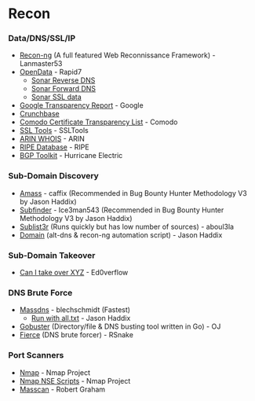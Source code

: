 # Recon

### Data/DNS/SSL/IP

* [Recon-ng](https://bitbucket.org/LaNMaSteR53/recon-ng) (A full featured Web Reconnissance Framework) - Lanmaster53
* [OpenData](https://opendata.rapid7.com/) - Rapid7
  * [Sonar Reverse DNS](https://opendata.rapid7.com/sonar.rdns_v2/)
  * [Sonar Forward DNS](https://opendata.rapid7.com/sonar.fdns_v2/)
  * [Sonar SSL data](https://opendata.rapid7.com/sonar.ssl/)
* [Google Transparency Report](https://transparencyreport.google.com/https/certificates?hl=en) - Google
* [Crunchbase](https://www.crunchbase.com/)
* [Comodo Certificate Transparency List](https://crt.sh/) - Comodo
* [SSL Tools](http://ssltools.com/) - SSLTools
* [ARIN WHOIS](https://whois.arin.net/ui/) - ARIN
* [RIPE Database](https://apps.db.ripe.net/db-web-ui/#/query) - RIPE 
* [BGP Toolkit](https://bgp.he.net/) - Hurricane Electric

### Sub-Domain Discovery
* [Amass](https://github.com/OWASP/Amass) - caffix (Recommended in Bug Bounty Hunter Methodology V3 by Jason Haddix)
* [Subfinder](https://github.com/Ice3man543/subfinder) - Ice3man543 (Recommended in Bug Bounty Hunter Methodology V3 by Jason Haddix)
* [Sublist3r](https://github.com/aboul3la/Sublist3r) (Runs quickly but has low number of sources) - aboul3la
* [Domain](https://github.com/jhaddix/domain) (alt-dns & recon-ng automation script) - Jason Haddix

### Sub-Domain Takeover

* [Can I take over XYZ](https://github.com/EdOverflow/can-i-take-over-xyz) - Ed0verflow

### DNS Brute Force
* [Massdns](https://github.com/blechschmidt/massdns) - blechschmidt (Fastest)
  * [Run with all.txt](https://gist.github.com/jhaddix/86a06c5dc309d08580a018c66354a056) - Jason Haddix
* [Gobuster](https://github.com/OJ/gobuster) (Directory/file & DNS busting tool written in Go) - OJ
* [Fierce](http://tools.kali.org/information-gathering/fierce) (DNS brute forcer) - RSnake

### Port Scanners
 * [Nmap](https://nmap.org/download.html) - Nmap Project
 * [Nmap NSE Scripts](https://nmap.org/nsedoc/) - Nmap Project
 * [Masscan](https://github.com/robertdavidgraham/masscan) - Robert Graham
